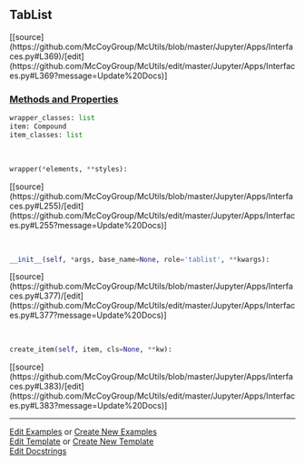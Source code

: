 ## <a id="McUtils.Jupyter.Apps.Interfaces.TabList">TabList</a> 
<div class="docs-source-link" markdown="1">
[[source](https://github.com/McCoyGroup/McUtils/blob/master/Jupyter/Apps/Interfaces.py#L369)/[edit](https://github.com/McCoyGroup/McUtils/edit/master/Jupyter/Apps/Interfaces.py#L369?message=Update%20Docs)]
</div>



<div class="collapsible-section">
 <div class="collapsible-section collapsible-section-header" markdown="1">
 
### <a class="collapse-link" data-toggle="collapse" href="#methods">Methods and Properties</a> <a class="float-right" data-toggle="collapse" href="#methods"><i class="fa fa-chevron-down"></i></a>

 </div>
 <div class="collapsible-section collapsible-section-body collapse" id="methods" markdown="1">

```python
wrapper_classes: list
item: Compound
item_classes: list
```
<a id="McUtils.Jupyter.JHTML.JHTML.JHTML.List" class="docs-object-method">&nbsp;</a> 
```python
wrapper(*elements, **styles): 
```
<div class="docs-source-link" markdown="1">
[[source](https://github.com/McCoyGroup/McUtils/blob/master/Jupyter/Apps/Interfaces.py#L255)/[edit](https://github.com/McCoyGroup/McUtils/edit/master/Jupyter/Apps/Interfaces.py#L255?message=Update%20Docs)]
</div>

<a id="McUtils.Jupyter.Apps.Interfaces.TabList.__init__" class="docs-object-method">&nbsp;</a> 
```python
__init__(self, *args, base_name=None, role='tablist', **kwargs): 
```
<div class="docs-source-link" markdown="1">
[[source](https://github.com/McCoyGroup/McUtils/blob/master/Jupyter/Apps/Interfaces.py#L377)/[edit](https://github.com/McCoyGroup/McUtils/edit/master/Jupyter/Apps/Interfaces.py#L377?message=Update%20Docs)]
</div>

<a id="McUtils.Jupyter.Apps.Interfaces.TabList.create_item" class="docs-object-method">&nbsp;</a> 
```python
create_item(self, item, cls=None, **kw): 
```
<div class="docs-source-link" markdown="1">
[[source](https://github.com/McCoyGroup/McUtils/blob/master/Jupyter/Apps/Interfaces.py#L383)/[edit](https://github.com/McCoyGroup/McUtils/edit/master/Jupyter/Apps/Interfaces.py#L383?message=Update%20Docs)]
</div>

 </div>
</div>




___

[Edit Examples](https://github.com/McCoyGroup/McUtils/edit/gh-pages/ci/examples/McUtils/Jupyter/Apps/Interfaces/TabList.md) or 
[Create New Examples](https://github.com/McCoyGroup/McUtils/new/gh-pages/?filename=ci/examples/McUtils/Jupyter/Apps/Interfaces/TabList.md) <br/>
[Edit Template](https://github.com/McCoyGroup/McUtils/edit/gh-pages/ci/docs/McUtils/Jupyter/Apps/Interfaces/TabList.md) or 
[Create New Template](https://github.com/McCoyGroup/McUtils/new/gh-pages/?filename=ci/docs/templates/McUtils/Jupyter/Apps/Interfaces/TabList.md) <br/>
[Edit Docstrings](https://github.com/McCoyGroup/McUtils/edit/master/Jupyter/Apps/Interfaces.py#L369?message=Update%20Docs)